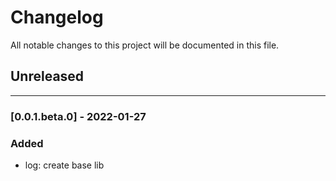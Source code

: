 # Changelog

All notable changes to this project will be documented in this file.

## Unreleased

---

### [0.0.1.beta.0] - 2022-01-27

### Added

- log: create base lib
